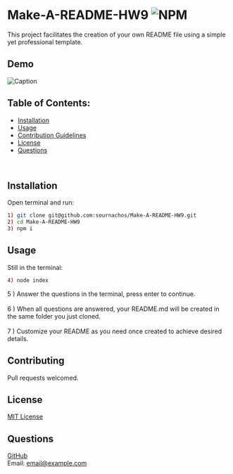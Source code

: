 # Make-A-README-HW9 ![NPM](https://img.shields.io/npm/l/inquirer?style=plastic)
  This project facilitates the creation of your own README file using a simple yet professional template.
  <br>
## Demo<br>
![Caption](./demo/demo.gif)

 ## Table of Contents:
 * [Installation](#installation)
 * [Usage](#usage)
 * [Contribution Guidelines](#contributing)
 * [License](#license)
 * [Questions](#questions)
<br>

## Installation
Open terminal and run:<br>
```bash
1) git clone git@github.com:sournachos/Make-A-README-HW9.git
2) cd Make-A-README-HW9
3) npm i
``` 
## Usage
Still in the terminal:
```bash
4) node index
``` 
5 ) Answer the questions in the terminal, press enter to continue.<br><br>
6 ) When all questions are answered, your README.md will be created in the same folder you just cloned. <br><br>
7 ) Customize your README as you need once created to achieve desired details.
<br>

## Contributing
Pull requests welcomed.

## License
[MIT License](https://opensource.org/licenses/MIT)

## Questions
[GitHub](https://github.com/sournachos)<br>
Email: email@example.com